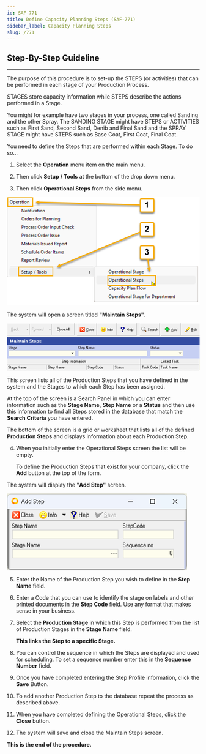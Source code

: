 ```yaml
---
id: SAF-771
title: Define Capacity Planning Steps (SAF-771)
sidebar_label: Capacity Planning Steps
slug: /771
---
```

## Step-By-Step Guideline
___ 

The purpose of this procedure is to set-up the STEPS (or activities)
that can be performed in each stage of your Production Process.

STAGES store capacity information while STEPS describe the actions
performed in a Stage.  

You might for example have two stages in your
process, one called Sanding and the other Spray. The SANDING STAGE
might have STEPS or ACTIVITIES such as First Sand, Second Sand, Denib
and Final Sand and the SPRAY STAGE might have STEPS such as Base Coat,
First Coat, Final Coat.

You need to define the Steps that are performed within each Stage. To
do so...

1.  Select the **Operation** menu item on the main menu.

2.  Then click **Setup / Tools** at the bottom of the drop down menu.

3.  Then click **Operational Steps** from the side menu.

![](../static/img/docs/SAF-771/image100.png)  

The system will open a screen titled **"Maintain Steps"**.  

![](../static/img/docs/SAF-771/image101.png)  

This screen lists all of the Production Steps that you have
defined in the system and the Stages to which each Step has been
assigned.

At the top of the screen is a Search Panel in which you can enter
information such as the **Stage Name**, **Step Name** or a **Status** and then use
this information to find all Steps stored in the database that match
the **Search Criteria** you have entered.  

The bottom of the screen is a grid or worksheet that lists all of the
defined **Production Steps** and displays information about each
Production Step.  

4.  When you initially enter the Operational Steps screen the list will be empty.  
    
    To define the Production Steps that exist for your company, click the **Add** button at the top of the form.  

The system will display the **"Add Step"** screen.

![](../static/img/docs/SAF-771/image102.png)  

5.  Enter the Name of the Production Step you wish to define in the
    **Step Name** field.

6.  Enter a Code that you can use to identify the stage on labels and
    other printed documents in the **Step Code** field. Use any format that
    makes sense in your business.

7.  Select the **Production Stage** in which this Step is performed from the
    list of Production Stages in the **Stage Name** field.  

    **This links the Step to a specific Stage.**

8.  You can control the sequence in which the Steps are displayed and
    used for scheduling. To set a sequence number enter this in the
    **Sequence Number** field.

9.  Once you have completed entering the Step Profile information,
    click the **Save** Button.

10. To add another Production Step to the database repeat the process as described above.

11. When you have completed defining the Operational Steps, click
    the **Close** button.

12. The system will save and close the Maintain Steps screen.

**This is the end of the procedure.**
